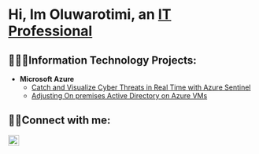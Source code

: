 # Hi, Im Oluwarotimi, an [IT Professional](https://www.linkedin.com/in/oluwarotimi-oshungboye-8173b7243/)
<h2>👨🏾‍💻Information Technology Projects:</h2>

  - <b>Microsoft Azure</b>
    - [Catch and Visualize Cyber Threats in Real Time with Azure Sentinel](https://github.com/oluosh/Catch-and-Visualize-Cyber-Threats-in-Real-Time-with-Azure-Sentinel)
    - [Adjusting On premises Active Directory on Azure VMs](https://github.com/oluosh/Adjusting-On-premises-Active-Directory-on-Azure-VMs/)
<h2>🤳🏾Connect with me:</h2> 


[<img align="left" alt="Olu | LinkedIn" width="22px" src="https://cdn.jsdelivr.net/npm/simple-icons@v3/icons/linkedin.svg" />][linkedin]



[linkedin]: https://linkedin.com/in/
